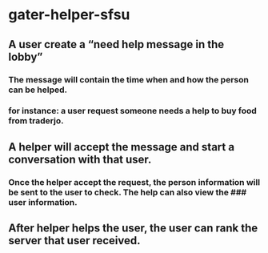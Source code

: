 # gater-helper-sfsu

## A user create a “need help message in the lobby”
### The message will contain the time when and how the person can be helped. 
### for instance:  a user request someone needs a help to buy food from traderjo.

## A helper will accept the message and start a conversation with that user.
### Once the helper accept the request, the person information will be sent to the user to check. The help can also view the ### user information.

## After helper helps the user, the user can rank the server that user received. 



